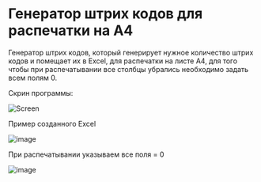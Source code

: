 # Генератор штрих кодов для распечатки на A4

Генератор штрих кодов, который генерирует нужное количество штрих кодов и помещает их в Excel, для распечатки на листе A4, для того чтобы при распечатывании все столбцы убрались необходимо задать всем полям 0.

Скрин программы:

![Screen](https://user-images.githubusercontent.com/85194344/229148988-ae71e7f1-1f9c-49e1-b68b-90422c332027.png)

Пример созданного Excel

![image](https://user-images.githubusercontent.com/85194344/229149486-e8ad998e-d4bb-4665-8422-d1ce7cafd39f.png)

При распечатывании указываем все поля = 0

![image](https://user-images.githubusercontent.com/85194344/229149795-a6a0621a-eaa8-451e-9dd3-e9f4e591e0bf.png)

